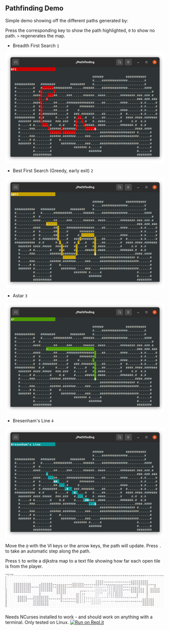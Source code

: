 ## Pathfinding Demo

Simple demo showing off the different paths generated by:

Press the corresponding key to show the path highlighted, `0` to show no path.
`>` regenerates the map. 

- Breadth First Search `1`

![Screenshot](media/BFS.png)

- Best First Search (Greedy, early exit) `2`

![Screenshot](media/GBFS.png)

- Astar `3`

![Screenshot](media/AStar.png)

- Bresenham's Line `4`

![Screenshot](media/BH_Line.png)

Move the `@` with the VI keys or the arrow keys, the path will update. Press `.`
to take an automatic step along the path.

Press `5` to write a dijkstra map to a text file showing how far each open tile
is from the player.

![Screenshot](media/Dijkstra.png)

Needs NCurses installed to work - and should work on anything with a terminal.
Only tested on Linux.
[![Run on Repl.it](https://repl.it/badge/github/zwilder/pathfinding_demo)](https://replit.com/@zwilder/pathfinding_demo)
